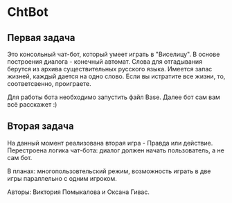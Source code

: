 # ChtBot

Первая задача
-----
Это консольный чат-бот, который умеет играть в "Виселицу". В основе построения диалога - конечный автомат. Слова для отгадывания
берутся из архива существительных русского языка. Имеется запас жизней, каждый дается на одно слово. Если вы истратите все жизни, то, соответсвенно, проиграете.

Для работы бота необходимо запустить файл Base. Далее бот сам вам всё расскажет :)

Вторая задача
-----
На данный момент реализована вторая игра - Правда или действие. Перестроена логика чат-бота: 
диалог должен начать пользователь, а не сам бот.

В планах: многопользовтельский режим, возможность играть в две игры параллельно с одним игроком. 

Авторы: Виктория Помыкалова и Оксана Гивас.

